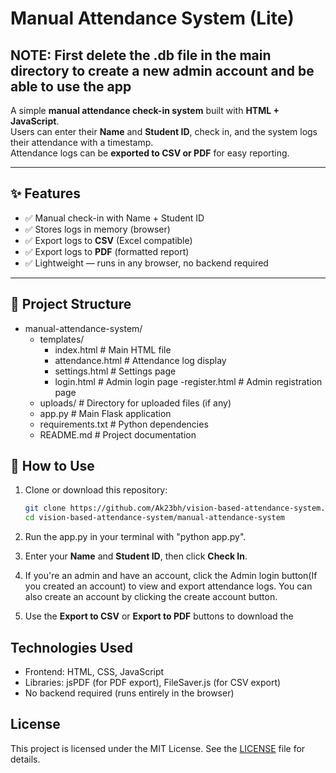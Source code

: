 # Manual Attendance System (Lite)

## NOTE: First delete the .db file in the main directory to create a new admin account and be able to use the app

A simple **manual attendance check-in system** built with **HTML + JavaScript**.  
Users can enter their **Name** and **Student ID**, check in, and the system logs their attendance with a timestamp.  
Attendance logs can be **exported to CSV or PDF** for easy reporting.

---

## ✨ Features

- ✅ Manual check-in with Name + Student ID  
- ✅ Stores logs in memory (browser)  
- ✅ Export logs to **CSV** (Excel compatible)  
- ✅ Export logs to **PDF** (formatted report)  
- ✅ Lightweight — runs in any browser, no backend required  

---

## 📂 Project Structure

- manual-attendance-system/
  - templates/
    - index.html          # Main HTML file
    - attendance.html     # Attendance log display
    - settings.html       # Settings page
    - login.html          # Admin login page
    -register.html       # Admin registration page
  - uploads/              # Directory for uploaded files (if any)
  - app.py                # Main Flask application
  - requirements.txt      # Python dependencies
  - README.md             # Project documentation

## 🚀 How to Use

1. Clone or download this repository:

   ```bash
   git clone https://github.com/Ak23bh/vision-based-attendance-system.git
   cd vision-based-attendance-system/manual-attendance-system
   ```

2. Run the app.py in your terminal with "python app.py".

3. Enter your **Name** and **Student ID**, then click **Check In**.
4. If you're an admin and have an account, click the Admin login button(If you created an account) to view and export attendance logs. You can also create an account by clicking the create account button.
5. Use the **Export to CSV** or **Export to PDF** buttons to download the

## Technologies Used

- Frontend: HTML, CSS, JavaScript
- Libraries: jsPDF (for PDF export), FileSaver.js (for CSV export)
- No backend required (runs entirely in the browser)

## License

This project is licensed under the MIT License. See the [LICENSE](https://opensource.org/licenses/MIT) file for details.
